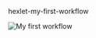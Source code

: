 hexlet-my-first-workflow

![My first workflow](https://github.com/skullikk/hexlet-my-first-workflow/actions/workflows/hello-world.yml/badge.svg)

